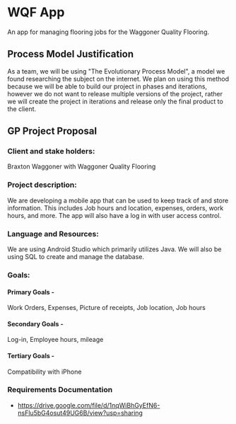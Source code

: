 # WQF App
An app for managing flooring jobs for the Waggoner Quality Flooring.

## Process Model Justification
As a team, we will be using "The Evolutionary Process Model", a model we found researching the subject on the internet. We plan on using this method because we will be able to build our project in phases and iterations, however we do not want to release multiple versions of the project, rather we will create the project in iterations and release only the final product to the client.

## GP Project Proposal

### Client and stake holders: 
Braxton Waggoner with Waggoner Quality Flooring

### Project description: 
We are developing a mobile app that can be used to keep track of and store information. This includes Job hours and location, expenses, orders, work hours, and more. The app will also have a log in with user access control.

### Language and Resources: 
We are using Android Studio which primarily utilizes Java. We will also be using SQL to create and manage the database.

### Goals:

#### Primary Goals - 
Work Orders, 
Expenses, 
Picture of receipts, 
Job location, 
Job hours

#### Secondary Goals - 
Log-in, 
Employee hours, 
mileage

#### Tertiary Goals - 
Compatibility with iPhone

### Requirements Documentation
 - https://drive.google.com/file/d/1nqWiBhGyEfN6-nsFlu5bG4osut49UG6B/view?usp=sharing
